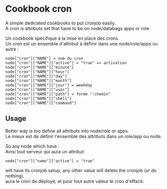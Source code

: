 # Cookbook cron
A simple dedicated cookbooks to put cronjob easily.  
A cron is attributs set that have to be on node/databags apps or role.  

Un cookbook spécifique à la mise en place des crons.  
Un cron est un ensemble d'attribut à définir dans une node/role/apps ou autre :  
  
    node["cron"]["NAME"] = nom du cron
    node["cron"]["NAME"]["active"] = "true" => activation
    node["cron"]["NAME"]["minute"]
    node["cron"]["NAME"]["hour"]
    node["cron"]["NAME"]["day"]
    node["cron"]["NAME"]["month"]
    node["cron"]["NAME"]["jour"] = weekday
    node["cron"]["NAME"]["user"]
    node["cron"]["NAME"]["path"] = forme ":chemin"
    node["cron"]["NAME"]["shell"]
    node["cron"]["NAME"]["command"]

## Usage
Better way is too define all attributs into node/role or apps.  
Le mieux est de définir l'ensemble des attributs dans un role/app ou node.

So any node which have :  
Ainsi tout serveur qui aura un attribut:  
    
    node["cron"]["name"]["active"] = "true"
    
will have its cronjob setup, any other value will delete the cronjob (or do nothing).  
aura le cron de déployé, et pour tout autre valeur le cron d'effacé.  

